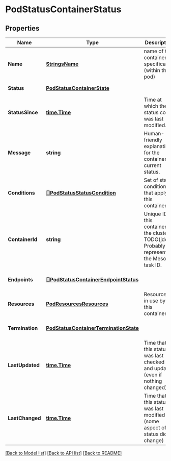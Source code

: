 # PodStatusContainerStatus

## Properties
Name | Type | Description | Notes
------------ | ------------- | ------------- | -------------
**Name** | [**StringsName**](strings.Name.md) | name of the container specification (within the pod) | [default to null]
**Status** | [**PodStatusContainerState**](podStatus.ContainerState.md) |  | [default to null]
**StatusSince** | [**time.Time**](time.Time.md) | Time at which the status code was last modified.  | [default to null]
**Message** | **string** | Human-friendly explanation for the container&#39;s current status.  | [optional] [default to null]
**Conditions** | [**[]PodStatusStatusCondition**](podStatus.StatusCondition.md) | Set of status conditions that apply to this container.  | [optional] [default to null]
**ContainerId** | **string** | Unique ID of this container in the cluster. TODO(jdef) Probably represents the Mesos task ID.  | [optional] [default to null]
**Endpoints** | [**[]PodStatusContainerEndpointStatus**](podStatus.ContainerEndpointStatus.md) |  | [optional] [default to null]
**Resources** | [**PodResourcesResources**](pod.resources.Resources.md) | Resources in use by this container.  | [optional] [default to null]
**Termination** | [**PodStatusContainerTerminationState**](podStatus.ContainerTerminationState.md) |  | [optional] [default to null]
**LastUpdated** | [**time.Time**](time.Time.md) | Time that this status was last checked and updated (even if nothing changed)  | [default to null]
**LastChanged** | [**time.Time**](time.Time.md) | Time that this status was last modified (some aspect of status did change)  | [default to null]

[[Back to Model list]](../README.md#documentation-for-models) [[Back to API list]](../README.md#documentation-for-api-endpoints) [[Back to README]](../README.md)


